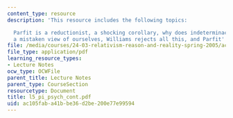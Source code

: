 ```yaml
---
content_type: resource
description: 'This resource includes the following topics:

  Parfit is a reductionist, a shocking corollary, why does indeterminacy follow?,
  a mistaken view of ourselves, Williams rejects all this, and Parfit''s reply.'
file: /media/courses/24-03-relativism-reason-and-reality-spring-2005/ac105faba41bbe36d2be200e77e99594_l5_pi_psych_cont.pdf
file_type: application/pdf
learning_resource_types:
- Lecture Notes
ocw_type: OCWFile
parent_title: Lecture Notes
parent_type: CourseSection
resourcetype: Document
title: l5_pi_psych_cont.pdf
uid: ac105fab-a41b-be36-d2be-200e77e99594
---
```

